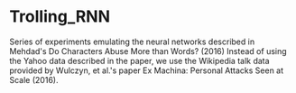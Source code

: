 # Trolling_RNN

Series of experiments emulating the neural networks described in Mehdad's Do Characters Abuse More than Words? (2016) Instead of using the Yahoo data described in the paper, we use the Wikipedia talk data provided by Wulczyn, et al.'s paper Ex Machina: Personal Attacks Seen at Scale (2016).
